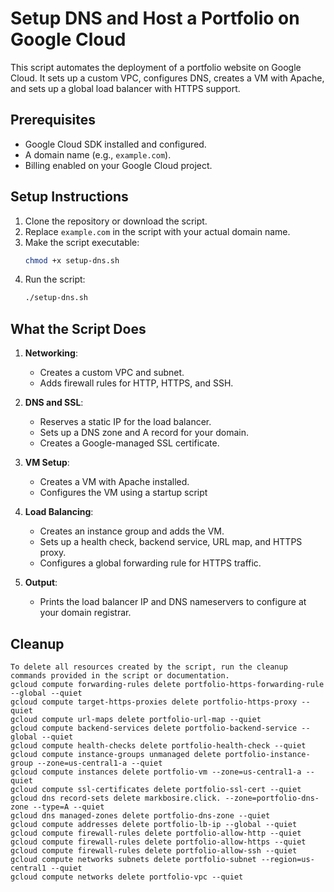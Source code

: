 # **Setup DNS and Host a Portfolio on Google Cloud**

This script automates the deployment of a portfolio website on Google Cloud. It sets up a custom VPC, configures DNS, creates a VM with Apache, and sets up a global load balancer with HTTPS support.

## **Prerequisites**
- Google Cloud SDK installed and configured.
- A domain name (e.g., `example.com`).
- Billing enabled on your Google Cloud project.

## **Setup Instructions**
1. Clone the repository or download the script.
2. Replace `example.com` in the script with your actual domain name.
3. Make the script executable:
   ```bash
   chmod +x setup-dns.sh
   ```
4. Run the script:
   ```bash
   ./setup-dns.sh
   ```

## **What the Script Does**
1. **Networking**:
   - Creates a custom VPC and subnet.
   - Adds firewall rules for HTTP, HTTPS, and SSH.

2. **DNS and SSL**:
   - Reserves a static IP for the load balancer.
   - Sets up a DNS zone and A record for your domain.
   - Creates a Google-managed SSL certificate.

3. **VM Setup**:
   - Creates a VM with Apache installed.
   - Configures the VM using a startup script

4. **Load Balancing**:
   - Creates an instance group and adds the VM.
   - Sets up a health check, backend service, URL map, and HTTPS proxy.
   - Configures a global forwarding rule for HTTPS traffic.

5. **Output**:
   - Prints the load balancer IP and DNS nameservers to configure at your domain registrar.

## **Cleanup**
```
To delete all resources created by the script, run the cleanup commands provided in the script or documentation.
gcloud compute forwarding-rules delete portfolio-https-forwarding-rule --global --quiet
gcloud compute target-https-proxies delete portfolio-https-proxy --quiet
gcloud compute url-maps delete portfolio-url-map --quiet
gcloud compute backend-services delete portfolio-backend-service --global --quiet
gcloud compute health-checks delete portfolio-health-check --quiet
gcloud compute instance-groups unmanaged delete portfolio-instance-group --zone=us-central1-a --quiet
gcloud compute instances delete portfolio-vm --zone=us-central1-a --quiet
gcloud compute ssl-certificates delete portfolio-ssl-cert --quiet
gcloud dns record-sets delete markbosire.click. --zone=portfolio-dns-zone --type=A --quiet
gcloud dns managed-zones delete portfolio-dns-zone --quiet
gcloud compute addresses delete portfolio-lb-ip --global --quiet
gcloud compute firewall-rules delete portfolio-allow-http --quiet
gcloud compute firewall-rules delete portfolio-allow-https --quiet
gcloud compute firewall-rules delete portfolio-allow-ssh --quiet
gcloud compute networks subnets delete portfolio-subnet --region=us-central1 --quiet
gcloud compute networks delete portfolio-vpc --quiet
```
